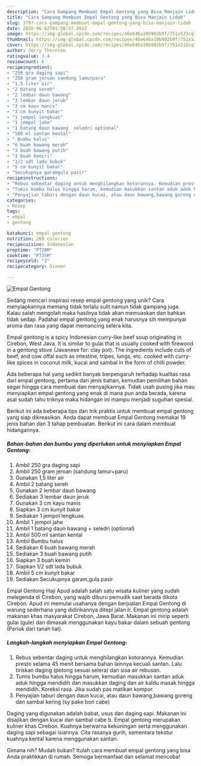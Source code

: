 ```yaml
---
description: "Cara Gampang Membuat Empal Gentong yang Bisa Manjain Lidah"
title: "Cara Gampang Membuat Empal Gentong yang Bisa Manjain Lidah"
slug: 3797-cara-gampang-membuat-empal-gentong-yang-bisa-manjain-lidah
date: 2020-06-02T01:50:57.991Z
image: https://img-global.cpcdn.com/recipes/46e646a10b902b9f/751x532cq70/empal-gentong-foto-resep-utama.jpg
thumbnail: https://img-global.cpcdn.com/recipes/46e646a10b902b9f/751x532cq70/empal-gentong-foto-resep-utama.jpg
cover: https://img-global.cpcdn.com/recipes/46e646a10b902b9f/751x532cq70/empal-gentong-foto-resep-utama.jpg
author: Jerry Thornton
ratingvalue: 3.4
reviewcount: 6
recipeingredient:
- "250 gra daging sapi"
- "250 gram jeroan sandung lamurparu"
- "1,5 liter air"
- "2 batang sereh"
- "2 lembar daun bawang"
- "3 lembar daun jeruk"
- "3 cm kayu manis"
- "3 cm kunyit bakar"
- "1 jempol lengkuas"
- "1 jempol jahe"
- "1 batang daun bawang  seledri optional"
- "500 ml santan kental"
- " Bumbu halus"
- "6 buah bawang merah"
- "3 buah bawang putih"
- "3 buah kemiri"
- "1/2 sdt lada bubuk"
- "5 cm kunyit bakar"
- "Secukupnya garamgula pasir"
recipeinstructions:
- "Rebus sebentar daging untuk menghilangkan kotorannya. Kemudian presto selama 45 menit bersama bahan lainnya kecuali santan. Lalu tiriskan daging (potong sesuai selera) dan sisa air rebusan."
- "Tumis bumbu halus hingga harum, kemudian masukkan santan aduk aduk hingga mendidih dan masukkan daging dan air kaldu masak hingga mendidih. Koreksi rasa. Jika sudah pas matikan kompor."
- "Penyajian taburi dengan daun kucai, atau daun bawang,bawang goreng dan sambal kering (sy pake bon cabe)"
categories:
- Resep
tags:
- empal
- gentong

katakunci: empal gentong 
nutrition: 269 calories
recipecuisine: Indonesian
preptime: "PT28M"
cooktime: "PT35M"
recipeyield: "3"
recipecategory: Dinner

---
```



![Empal Gentong](https://img-global.cpcdn.com/recipes/46e646a10b902b9f/751x532cq70/empal-gentong-foto-resep-utama.jpg)

Sedang mencari inspirasi resep empal gentong yang unik? Cara menyiapkannya memang tidak terlalu sulit namun tidak gampang juga. Kalau salah mengolah maka hasilnya tidak akan memuaskan dan bahkan tidak sedap. Padahal empal gentong yang enak harusnya sih mempunyai aroma dan rasa yang dapat memancing selera kita.

Empal gentong is a spicy Indonesian curry-like beef soup originating in Cirebon, West Java. It is similar to gulai that is usually cooked with firewood in a gentong stove (Javanese for: clay pot). The ingredients include cuts of beef, and cow offal such as intestine, tripes, lungs, etc. cooked with curry-like spices in coconut milk, kucai and sambal in the form of chilli powder.

Ada beberapa hal yang sedikit banyak berpengaruh terhadap kualitas rasa dari empal gentong, pertama dari jenis bahan, kemudian pemilihan bahan segar hingga cara membuat dan menyajikannya. Tidak usah pusing jika mau menyiapkan empal gentong yang enak di mana pun anda berada, karena asal sudah tahu triknya maka hidangan ini mampu menjadi suguhan spesial.


Berikut ini ada beberapa tips dan trik praktis untuk membuat empal gentong yang siap dikreasikan. Anda dapat membuat Empal Gentong memakai 19 jenis bahan dan 3 tahap pembuatan. Berikut ini cara dalam membuat hidangannya.

<!--inarticleads1-->

##### Bahan-bahan dan bumbu yang diperlukan untuk menyiapkan Empal Gentong:

1. Ambil 250 gra daging sapi
1. Ambil 250 gram jeroan (sandung lamur+paru)
1. Gunakan 1,5 liter air
1. Ambil 2 batang sereh
1. Gunakan 2 lembar daun bawang
1. Sediakan 3 lembar daun jeruk
1. Gunakan 3 cm kayu manis
1. Siapkan 3 cm kunyit bakar
1. Sediakan 1 jempol lengkuas
1. Ambil 1 jempol jahe
1. Ambil 1 batang daun bawang + seledri (optional)
1. Ambil 500 ml santan kental
1. Ambil  Bumbu halus
1. Sediakan 6 buah bawang merah
1. Sediakan 3 buah bawang putih
1. Siapkan 3 buah kemiri
1. Siapkan 1/2 sdt lada bubuk
1. Ambil 5 cm kunyit bakar
1. Sediakan Secukupnya garam,gula pasir


Empal Gentong Haji Apud adalah salah satu wisata kuliner yang sudah melegenda di Cirebon, yang wajib diburu pemudik saat berada dikota Cirebon. Apud ini memulai usahanya dengan berjualan Empal Gentong di warung sederhana yang didirikannya ditepi jalan Ir. Empal gentong adalah makanan khas masyarakat Cirebon, Jawa Barat. Makanan ini mirip seperti gulai (gule) dan dimasak menggunakan kayu bakar dalam sebuah gentong (Periuk dari tanah liat). 

<!--inarticleads2-->

##### Langkah-langkah menyiapkan Empal Gentong:

1. Rebus sebentar daging untuk menghilangkan kotorannya. Kemudian presto selama 45 menit bersama bahan lainnya kecuali santan. Lalu tiriskan daging (potong sesuai selera) dan sisa air rebusan.
1. Tumis bumbu halus hingga harum, kemudian masukkan santan aduk aduk hingga mendidih dan masukkan daging dan air kaldu masak hingga mendidih. Koreksi rasa. Jika sudah pas matikan kompor.
1. Penyajian taburi dengan daun kucai, atau daun bawang,bawang goreng dan sambal kering (sy pake bon cabe)


Daging yang digunakan adalah babat, usus dan daging sapi. Makanan ini disajikan dengan kucai dan sambal cabe b. Empal gentong merupakan kuliner khas Cirebon. Kuahnya berwarna kekuningan serta menggunakan daging sapi sebagai isiannya. Cita rasanya gurih, sementara tekstur kuahnya kental karena menggunakan santan. 

Gimana nih? Mudah bukan? Itulah cara membuat empal gentong yang bisa Anda praktikkan di rumah. Semoga bermanfaat dan selamat mencoba!
